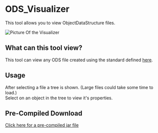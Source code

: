 # ODS_Visualizer
This tool allows you to view ObjectDataStructure files.

![Picture Of the Visualizer](https://i.imgur.com/ukROPZy.png)

## What can this tool view?
This tool can view any ODS file created using the standard defined [here](https://github.com/ryandw11/ODS).  

## Usage
After selecting a file a tree is shown. (Large files could take some time to load.)  
Select on an object in the tree to view it's properties.

## Pre-Compiled Download
[Click here for a pre-compiled jar file](https://github.com/ryandw11/ODS_Visualizer/releases/tag/1.0)
